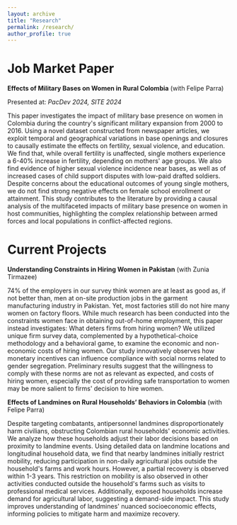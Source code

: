 ```yaml
---
layout: archive
title: "Research"
permalink: /research/
author_profile: true
---
```



Job Market Paper 
=====

**Effects of Military Bases on Women in Rural Colombia** (with Felipe Parra) 

Presented at: _PacDev 2024, SITE 2024_

This paper investigates the impact of military base presence on women in Colombia during the country's significant military expansion from 2000 to 2016. Using a novel dataset constructed from newspaper articles, we exploit temporal and geographical variations in base openings and closures to causally estimate the effects on fertility, sexual violence, and education. We find that, while overall fertility is unaffected, single mothers experience a 6-40% increase in fertility, depending on mothers' age groups. We also find evidence of higher sexual violence incidence near bases, as well as of increased cases of child support disputes with low-paid drafted soldiers. Despite concerns about the educational outcomes of young single mothers, we do not find strong negative effects on female school enrollment or attainment. This study contributes to the literature by providing a causal analysis of the multifaceted impacts of military base presence on women in host communities, highlighting the complex relationship between armed forces and local populations in conflict-affected regions.


Current Projects 
=====

**Understanding Constraints in Hiring Women in Pakistan** (with Zunia Tirmazee)

74% of the employers in our survey think women are at least as good as, if not better than, men at on-site production jobs in the 
garment manufacturing industry in Pakistan. Yet, most factories still do not hire many women on factory floors. 
While much research has been conducted into the constraints women face in obtaining out-of-home employment, this paper instead investigates: 
What deters firms from hiring women? We utilized unique firm survey data, complemented by a hypothetical-choice methodology and a behavioral game, 
to examine the economic and non-economic costs of hiring women. Our study innovatively observes how monetary incentives can influence compliance 
with social norms related to gender segregation. Preliminary results suggest that the willingness to comply with these norms are not as relevant 
as expected, and costs of hiring women, especially the cost of providing safe transportation to women may be more salient to firms' decision 
to hire women. 

**Effects of Landmines on Rural Households’ Behaviors in Colombia** (with Felipe Parra)

Despite targeting combatants, antipersonnel landmines disproportionately harm civilians, obstructing Colombian rural households' 
economic activities. We analyze how these households adjust their labor decisions based on proximity to landmine events. 
Using detailed data on landmine locations and longitudinal household data, we find that nearby landmines initially restrict mobility, reducing participation in non-daily agricultural jobs outside the household's farms and work hours. However, a partial recovery is observed within 1-3 years. This restriction on mobility is also observed in other activities conducted outside the household's farms such as visits to professional medical services. Additionally, exposed households increase demand for agricultural labor, suggesting a demand-side impact. This study improves understanding of landmines' nuanced socioeconomic effects, informing policies to mitigate harm and maximize recovery. 
